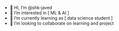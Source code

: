 - 👋 Hi, I’m @shk-javed
- 👀 I’m interested in [ ML & AI ]
- 🌱 I’m currently learning as [ data science student ]
- 💞️ I’m looking to collaborate on learning and project

<!---
shk-javed/shk-javed is a ✨ special ✨ repository because its `README.md` (this file) appears on your GitHub profile.
You can click the Preview link to take a look at your changes.
--->
